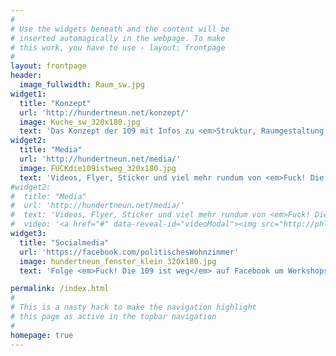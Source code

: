 ```yaml
---
#
# Use the widgets beneath and the content will be
# inserted automagically in the webpage. To make
# this work, you have to use › layout: frontpage
#
layout: frontpage
header:
  image_fullwidth: Raum_sw.jpg
widget1:
  title: "Konzept"
  url: 'http://hundertneun.net/konzept/'
  image: Kuche_sw_320x180.jpg
  text: 'Das Konzept der 109 mit Infos zu <em>Struktur, Raumgestaltung, Prinzipien, Öffnungskonzept und dem Finanzierungsplan</em>'
widget2:
  title: "Media"
  url: 'http://hundertneun.net/media/'
  image: FUCKdie109istweg_320x180.jpg
  text: 'Videos, Flyer, Sticker und viel mehr rundum von <em>Fuck! Die 109 ist weg</em>'
#widget2:
#  title: "Media"
#  url: 'http://hundertneun.net/media/'
#  text: 'Videos, Flyer, Sticker und viel mehr rundum von <em>Fuck! Die 109 ist weg</em>'
#  video: '<a href="#" data-reveal-id="videoModal"><img src="http://phlow.github.io/feeling-responsive/images/start-video-feeling-responsive-302x182.jpg" width="302" height="182" alt=""/></a>'
widget3:
  title: "Socialmedia"
  url: 'https://facebook.com/politischesWohnzimmer'
  image: hundertneun_fenster_klein_320x180.jpg
  text: 'Folge <em>Fuck! Die 109 ist weg</em> auf Facebook um Workshops, Ausstellungen, Bilder und vieles mehr nicht zu verpassen'

permalink: /index.html
#
# This is a nasty hack to make the navigation highlight
# this page as active in the topbar navigation
#
homepage: true
---
```


<!--<div id="videoModal" class="reveal-modal large" data-reveal="">
  <div class="flex-video widescreen vimeo" style="display: block;">
    <iframe width="1280" height="720" src="https://www.youtube.com/embed/3b5zCFSmVvU" frameborder="0" allowfullscreen></iframe>
  </div>
  <a class="close-reveal-modal">&#215;</a>
</div>-->
